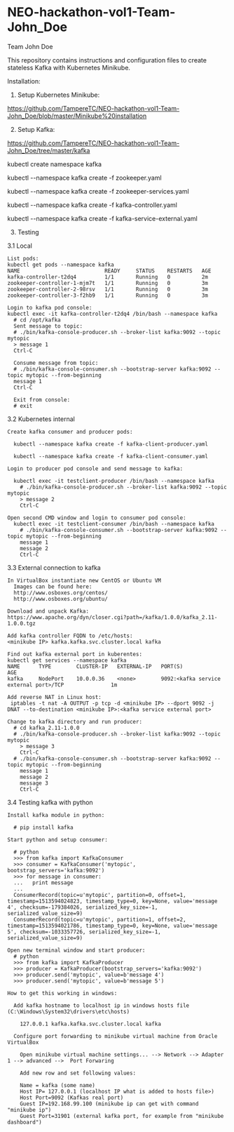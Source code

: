 # NEO-hackathon-vol1-Team-John_Doe
Team John Doe


This repository contains instructions and configuration files to create stateless Kafka with Kubernetes Minikube.

Installation:

1. Setup Kubernetes Minikube:

https://github.com/TampereTC/NEO-hackathon-vol1-Team-John_Doe/blob/master/Minikube%20installation

2. Setup Kafka:

https://github.com/TampereTC/NEO-hackathon-vol1-Team-John_Doe/tree/master/kafka

kubectl create namespace kafka

kubectl --namespace kafka create -f zookeeper.yaml

kubectl --namespace kafka create -f zookeeper-services.yaml

kubectl --namespace kafka create -f kafka-controller.yaml

kubectl --namespace kafka create -f kafka-service-external.yaml


3. Testing

  3.1 Local

    List pods:  
    kubectl get pods --namespace kafka  
    NAME                           READY     STATUS    RESTARTS   AGE
    kafka-controller-t2dq4         1/1       Running   0          2m    
    zookeeper-controller-1-mjm7t   1/1       Running   0          3m    
    zookeeper-controller-2-98rsv   1/1       Running   0          3m    
    zookeeper-controller-3-f2hb9   1/1       Running   0          3m    
 
    Login to kafka pod console:  
    kubectl exec -it kafka-controller-t2dq4 /bin/bash --namespace kafka    
      # cd /opt/kafka      
      Sent message to topic:      
      # ./bin/kafka-console-producer.sh --broker-list kafka:9092 --topic mytopic      
      > message 1      
      Ctrl-C
      
      Consume message from topic:      
      # ./bin/kafka-console-consumer.sh --bootstrap-server kafka:9092 --topic mytopic --from-beginning      
      message 1      
      Ctrl-C
      
      Exit from console:      
      # exit
      
      
  3.2 Kubernetes internal
  
    Create kafka consumer and producer pods:
    
      kubectl --namespace kafka create -f kafka-client-producer.yaml
    
      kubectl --namespace kafka create -f kafka-client-consumer.yaml
      
    Login to producer pod console and send message to kafka:
    
      kubectl exec -it testclient-producer /bin/bash --namespace kafka
        # ./bin/kafka-console-producer.sh --broker-list kafka:9092 --topic mytopic
        > message 2
        Ctrl-C
    
    Open second CMD window and login to consumer pod console:
      kubectl exec -it testclient-consumer /bin/bash --namespace kafka
        # ./bin/kafka-console-consumer.sh --bootstrap-server kafka:9092 --topic mytopic --from-beginning
        message 1
        message 2
        Ctrl-C
    
  3.3 External connection to kafka
  
    In VirtualBox instantiate new CentOS or Ubuntu VM
      Images can be found here:
      http://www.osboxes.org/centos/
      http://www.osboxes.org/ubuntu/
      
    Download and unpack Kafka:
    https://www.apache.org/dyn/closer.cgi?path=/kafka/1.0.0/kafka_2.11-1.0.0.tgz

    Add kafka controller FQDN to /etc/hosts:
    <minikube IP> kafka.kafka.svc.cluster.local kafka 
    
    Find out kafka external port in kuberentes:
    kubectl get services --namespace kafka
    NAME      TYPE        CLUSTER-IP   EXTERNAL-IP   PORT(S)                      AGE
    kafka     NodePort    10.0.0.36    <none>        9092:<kafka service external port>/TCP               1m
  
    Add reverse NAT in Linux host:
     iptables -t nat -A OUTPUT -p tcp -d <minikube IP> --dport 9092 -j DNAT --to-destination <minikube IP>:<kafka service external port>
    
    Change to kafka directory and run producer:
      # cd kafka_2.11-1.0.0
      # ./bin/kafka-console-producer.sh --broker-list kafka:9092 --topic mytopic
        > message 3
        Ctrl-C
      # ./bin/kafka-console-consumer.sh --bootstrap-server kafka:9092 --topic mytopic --from-beginning
        message 1
        message 2
        message 3
        Ctrl-C
    
  3.4 Testing kafka with python
      
    Install kafka module in python:
     
      # pip install kafka
        
    Start python and setup consumer:
        
      # python
      >>> from kafka import KafkaConsumer
      >>> consumer = KafkaConsumer('mytopic', bootstrap_servers='kafka:9092')
      >>> for message in consumer:
      ...   print message
      ...
      ConsumerRecord(topic=u'mytopic', partition=0, offset=1, timestamp=1513594024823, timestamp_type=0, key=None, value='message 4', checksum=-179384026, serialized_key_size=-1, serialized_value_size=9)
      ConsumerRecord(topic=u'mytopic', partition=1, offset=2, timestamp=1513594021786, timestamp_type=0, key=None, value='message 5', checksum=-1033357726, serialized_key_size=-1, serialized_value_size=9)
        
    Open new terminal window and start producer:
      # python
      >>> from kafka import KafkaProducer
      >>> producer = KafkaProducer(bootstrap_servers='kafka:9092')
      >>> producer.send('mytopic', value=b'message 4')
      >>> producer.send('mytopic', value=b'message 5')
  
    How to get this working in windows:

      Add kafka hostname to localhost ip in windows hosts file (C:\Windows\System32\drivers\etc\hosts)

        127.0.0.1 kafka.kafka.svc.cluster.local kafka
  
      Configure port forwarding to minikube virtual machine from Oracle VirtualBox
      
        Open minikube virtual machine settings... --> Network --> Adapter 1 --> advanced -->  Port Forwaring 
     
        Add new row and set following values:
        
        Name = kafka (some name)
        Host IP= 127.0.0.1 (localhost IP what is added to hosts file>)
        Host Port=9092 (Kafkas real port) 
        Guest IP=192.168.99.100 (minikube ip can get with command "minikube ip")
        Guest Port=31901 (external kafka port, for example from "minikube dashboard")
